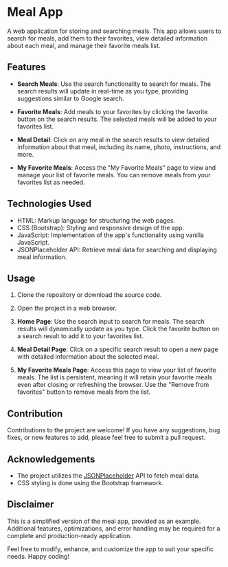 # Meal App

A web application for storing and searching meals. This app allows users to search for meals, add them to their favorites, view detailed information about each meal, and manage their favorite meals list.

## Features

- **Search Meals**: Use the search functionality to search for meals. The search results will update in real-time as you type, providing suggestions similar to Google search.

- **Favorite Meals**: Add meals to your favorites by clicking the favorite button on the search results. The selected meals will be added to your favorites list.

- **Meal Detail**: Click on any meal in the search results to view detailed information about that meal, including its name, photo, instructions, and more.

- **My Favorite Meals**: Access the "My Favorite Meals" page to view and manage your list of favorite meals. You can remove meals from your favorites list as needed.

## Technologies Used

- HTML: Markup language for structuring the web pages.
- CSS (Bootstrap): Styling and responsive design of the app.
- JavaScript: Implementation of the app's functionality using vanilla JavaScript.
- JSONPlaceholder API: Retrieve meal data for searching and displaying meal information.

## Usage

1. Clone the repository or download the source code.

2. Open the project in a web browser.

3. **Home Page**: Use the search input to search for meals. The search results will dynamically update as you type. Click the favorite button on a search result to add it to your favorites list.

4. **Meal Detail Page**: Click on a specific search result to open a new page with detailed information about the selected meal.

5. **My Favorite Meals Page**: Access this page to view your list of favorite meals. The list is persistent, meaning it will retain your favorite meals even after closing or refreshing the browser. Use the "Remove from favorites" button to remove meals from the list.

## Contribution

Contributions to the project are welcome! If you have any suggestions, bug fixes, or new features to add, please feel free to submit a pull request.

## Acknowledgements

- The project utilizes the [JSONPlaceholder](https://jsonplaceholder.typicode.com/) API to fetch meal data.
- CSS styling is done using the Bootstrap framework.

## Disclaimer

This is a simplified version of the meal app, provided as an example. Additional features, optimizations, and error handling may be required for a complete and production-ready application.

Feel free to modify, enhance, and customize the app to suit your specific needs. Happy coding!

